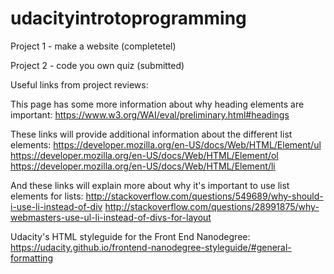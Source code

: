 # udacityintrotoprogramming

Project 1 - make a website (completetel) 

Project 2 - code you own quiz (submitted) 


Useful links from project reviews: 

This page has some more information about why heading elements are important:
https://www.w3.org/WAI/eval/preliminary.html#headings

These links will provide additional information about the different list elements:
https://developer.mozilla.org/en-US/docs/Web/HTML/Element/ul
https://developer.mozilla.org/en-US/docs/Web/HTML/Element/ol
https://developer.mozilla.org/en-US/docs/Web/HTML/Element/li

And these links will explain more about why it's important to use list elements for lists:
http://stackoverflow.com/questions/549689/why-should-i-use-li-instead-of-div
http://stackoverflow.com/questions/28991875/why-webmasters-use-ul-li-instead-of-divs-for-layout

Udacity's HTML styleguide for the Front End Nanodegree: 
https://udacity.github.io/frontend-nanodegree-styleguide/#general-formatting
